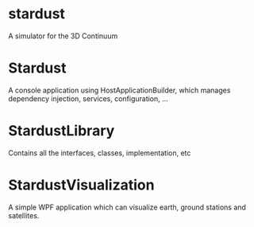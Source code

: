 # stardust
A simulator for the 3D Continuum

# Stardust
A console application using HostApplicationBuilder, which manages dependency injection, services, configuration, ...

# StardustLibrary
Contains all the interfaces, classes, implementation, etc

# StardustVisualization
A simple WPF application which can visualize earth, ground stations and satellites.
